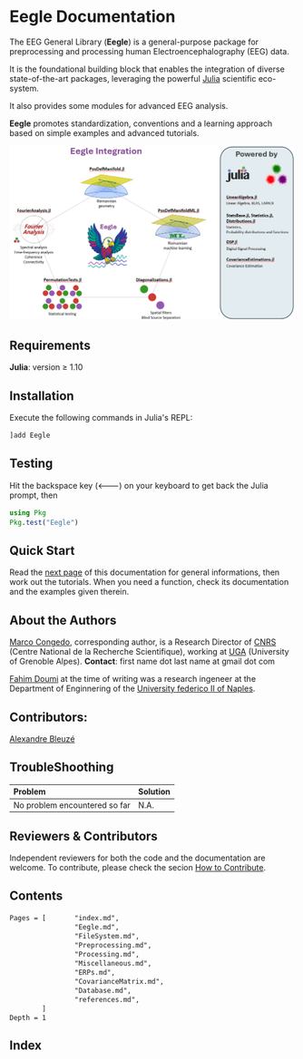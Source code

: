 # Eegle Documentation
The EEG General Library (**Eegle**) is a general-purpose package for
preprocessing and processing human Electroencephalography (EEG) data.

It is the foundational building block that enables the integration of diverse
state-of-the-art packages, leveraging the powerful [Julia](https://julialang.org/) scientific eco-system.

It also provides some modules for advanced EEG analysis.

**Eegle** promotes standardization, conventions and a learning approach based on simple examples and advanced tutorials.

![Figure 1](assets/Fig1_index.png)

## Requirements 

**Julia**: version ≥ 1.10

## Installation

Execute the following commands in Julia's REPL:

```julia
]add Eegle
```

## Testing

Hit the backspace key (🡐) on your keyboard to get back the Julia prompt, then

```julia
using Pkg
Pkg.test("Eegle")
```

## Quick Start
Read the [next page](#Eegle) of this documentation for general informations, then work out the tutorials.
When you need a function, check its documentation and the examples given therein.

## About the Authors

[Marco Congedo](https://sites.google.com/site/marcocongedo), corresponding author, is a Research Director of [CNRS](http://www.cnrs.fr/en) (Centre National de la Recherche Scientifique), working at [UGA](https://www.univ-grenoble-alpes.fr/english/) (University of Grenoble Alpes). **Contact**: first name dot last name at gmail dot com

[Fahim Doumi](https://www.linkedin.com/in/fahim-doumi-4888a9251/?locale=fr_FR) at the time of writing was a research ingeneer at the Department of Enginnering of the [University federico II of Naples](https://www.unina.it/en_GB/home).

## Contributors: 

[Alexandre Bleuzé](https://www.linkedin.com/in/alexandre-bleuz%C3%A9-069b37154/)

## TroubleShoothing
| Problem   | Solution |
|:----------|:----------|
| No problem encountered so far |  N.A.|

## Reviewers & Contributors

Independent reviewers for both the code and the documentation are welcome.
To contribute, please check the secion [How to Contribute](@ref).

## Contents

```@contents
Pages = [       "index.md",
                "Eegle.md",
                "FileSystem.md",
                "Preprocessing.md",
                "Processing.md",
                "Miscellaneous.md",
                "ERPs.md",
                "CovarianceMatrix.md",
                "Database.md",
				"references.md",
		]
Depth = 1
```

## Index

```@index
```

